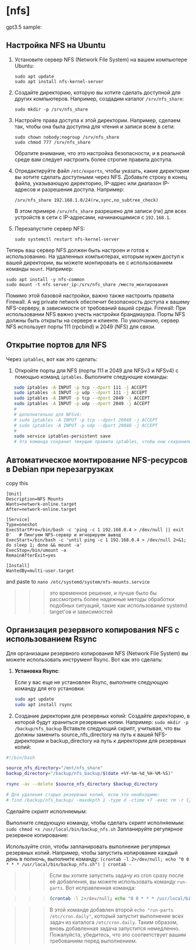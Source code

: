 # [nfs]
gpt3.5 sample:
## Настройка NFS на Ubuntu

1. Установите сервер NFS (Network File System) на вашем компьютере Ubuntu:

    ```shell
    sudo apt update
    sudo apt install nfs-kernel-server
    ```

2. Создайте директорию, которую вы хотите сделать доступной для других компьютеров. Например, создадим каталог `/srv/nfs_share`:

    ```shell
    sudo mkdir -p /srv/nfs_share
    ```

3. Настройте права доступа к этой директории. Например, сделаем так, чтобы она была доступна для чтения и записи всем в сети:

    ```shell
    sudo chown nobody:nogroup /srv/nfs_share
    sudo chmod 777 /srv/nfs_share
    ```

   Обратите внимание, что это настройка безопасности, и в реальной среде вам следует настроить более строгие правила доступа.

4. Отредактируйте файл `/etc/exports`, чтобы указать, какие директории вы хотите сделать доступными через NFS. Добавьте строку в конец файла, указывающую директорию, IP-адрес или диапазон IP-адресов и разрешения доступа. Например:

    ```shell
    /srv/nfs_share 192.168.1.0/24(rw,sync,no_subtree_check)
    ```

   В этом примере `/srv/nfs_share` разрешено для записи (rw) для всех устройств в сети с IP-адресами, начинающимися с `192.168.1`.

5. Перезапустите сервер NFS:

    ```shell
    sudo systemctl restart nfs-kernel-server
    ```

Теперь ваш сервер NFS должен быть настроен и готов к использованию. На удаленных компьютерах, которым нужен доступ к вашей директории, вы можете монтировать ее с использованием команды `mount`. Например:

```shell
sudo apt install -y nfs-common
sudo mount -t nfs server_ip:/srv/nfs_share /место_монтирования
```
Помимо этой базовой настройки, важно также настроить правила Firewall. А wg private network обеспечит безопасность доступа к вашему NFS-серверу, в зависимости от требований вашей среды.
Firewall: При использовании NFS важно учесть настройки брандмауэра. Порты NFS должны быть открыты на сервере и клиенте. По умолчанию, сервер NFS использует порты 111 (rpcbind) и 2049 (NFS) для связи.
## Открытие портов для NFS

Через `iptables`, вот как это сделать:

1. Откройте порты для NFS (порты 111 и 2049 для NFSv3 и NFSv4) с помощью команд `iptables`. Выполните следующие команды:

```bash
   sudo iptables -A INPUT -p tcp --dport 111 -j ACCEPT
   sudo iptables -A INPUT -p udp --dport 111 -j ACCEPT
   sudo iptables -A INPUT -p tcp --dport 2049 -j ACCEPT
   sudo iptables -A INPUT -p udp --dport 2049 -j ACCEPT
   #
   # дополнительно для NFSv4:
   # sudo iptables -A INPUT -p tcp --dport 20048 -j ACCEPT
   # sudo iptables -A INPUT -p udp --dport 20048 -j ACCEPT
   #
   sudo service iptables-persistent save
   # Эта команда сохранит текущие правила iptables, чтобы они сохранились после перезагрузки сервера.
```
 




## Автоматическое монтирование NFS-ресурсов в Debian при перезагрузках
copy this
```
[Unit]
Description=NFS Mounts
Wants=network-online.target
After=network-online.target

[Service]
Type=oneshot
ExecStartPre=/bin/bash -c 'ping -c 1 192.168.0.4 > /dev/null || exit 0'   # Пингуем NFS-сервер и игнорируем вывод
ExecStart=/bin/bash -c 'until ping -c 1 192.168.0.4 > /dev/null 2>&1; do sleep 1; done && mount -a'
ExecStop=/bin/umount -a
RemainAfterExit=yes

[Install]
WantedBy=multi-user.target
```
and paste to ```nano /etc/systemd/system/nfs-mounts.service``` 
>>> это временное решение, и лучше было бы рассмотреть более надежные методы обработки подобных ситуаций, такие как использование systemd target'ов и зависимостей
## Организация резервного копирования NFS с использованием Rsync

Для организации резервного копирования NFS (Network File System) вы можете использовать инструмент Rsync. Вот как это сделать:

1. **Установка Rsync**:

   Если у вас еще не установлен Rsync, выполните следующую команду для его установки:

   ```bash
   sudo apt update
   sudo apt install rsync
   ```
2. Создание директории для резервных копий:
Создайте директорию, в которой будут храниться резервные копии. Например: ```sudo mkdir -p /backup/nfs_backup```
Вставьте следующий скрипт, учитывая, что вы должны заменить source_nfs_directory на путь к вашей NFS-директории и backup_directory на путь к директории для резервных копий:
```bash
#!/bin/bash

source_nfs_directory="/mnt/nfs_share"
backup_directory="/backup/nfs_backup/$(date +%Y-%m-%d_%H-%M-%S)"

rsync -av --delete $source_nfs_directory $backup_directory

# Для удаления старых резервных копий, если это необходимо:
# find /backup/nfs_backup/ -maxdepth 1 -type d -ctime +7 -exec rm -r {} \;
```
Сделайте скрипт исполняемым:

Выполните следующую команду, чтобы сделать скрипт исполняемым: ```sudo chmod +x /usr/local/bin/backup_nfs.sh```
Запланируйте регулярное резервное копирование:

Используйте cron, чтобы запланировать выполнение регулярных резервных копий. Например, чтобы запустить копирование каждый день в полночь, выполните команду: ```(crontab -l 2>/dev/null; echo "0 0 * * * /usr/local/bin/backup_nfs.sh") | crontab -```

>>> Если вы хотите запустить задачу из cron сразу после её добавления, вы можете использовать команду `run-parts`. Вот исправленная команда:

>>> ```bash
>>> (crontab -l 2>/dev/null; echo "0 0 * * * /usr/local/bin/backup_nfs.sh" && echo "run-parts /etc/cron.daily") | crontab -
>>> ```

>>> В этой команде добавлен второй `echo "run-parts /etc/cron.daily"`, который запустит выполнение всех задач из каталога `/etc/cron.daily`. Таким образом, вновь добавленная задача запустится немедленно. Пожалуйста, убедитесь, что это соответствует вашим требованиям перед выполнением.



